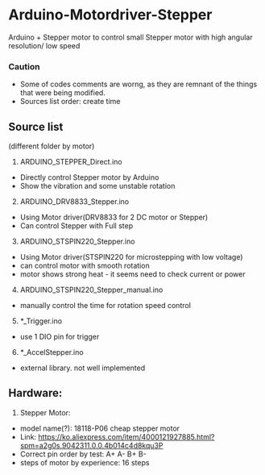 # Arduino-Motordriver-Stepper


Arduino + Stepper motor to control small Stepper motor with high angular resolution/ low speed

### Caution
* Some of codes comments are worng, as they are remnant of the things that were being modified.
* Sources list order:  create time 


## Source list 
(different folder by motor)

1. ARDUINO_STEPPER_Direct.ino
 * Directly control Stepper motor by Arduino
 * Show the vibration and some unstable rotation  
2. ARDUINO_DRV8833_Stepper.ino
 * Using Motor driver(DRV8833 for 2 DC motor or Stepper)
 * Can control Stepper with Full step
3. ARDUINO_STSPIN220_Stepper.ino
 * Using Motor driver(STSPIN220 for microstepping with low voltage)
 * can control motor with smooth rotation
 * motor shows strong heat - it seems need to check current or power
4. ARDUINO_STSPIN220_Stepper_manual.ino
 * manually control the time for rotation speed control
5. *_Trigger.ino
 * use 1 DIO pin for trigger
6. *_AccelStepper.ino
 * external library. not well implemented


## Hardware:

1. Stepper Motor: 
 * model name(?): 18118-P06 cheap stepper motor
 * Link: https://ko.aliexpress.com/item/4000121927885.html?spm=a2g0s.9042311.0.0.4b014c4d8kqu3P
 * Correct pin order by test: A+ A- B+ B-
 * steps of motor by experience: 16 steps 
 
